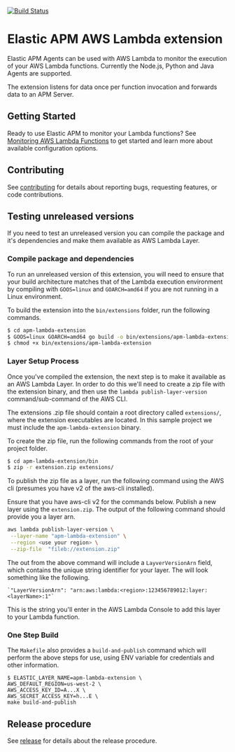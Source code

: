 [![Build Status](https://apm-ci.elastic.co/buildStatus/icon?job=library%2Fapm-aws-lambda-mbp%2Fmain)](https://apm-ci.elastic.co/job/library/job/apm-aws-lambda-mbp/job/main/)

# Elastic APM AWS Lambda extension

Elastic APM Agents can be used with AWS Lambda to monitor the execution of your AWS Lambda functions.
Currently the Node.js, Python and Java Agents are supported. 

The extension listens for data once per function invocation and forwards data to an APM Server.

## Getting Started
Ready to use Elastic APM to monitor your Lambda functions? 
See [Monitoring AWS Lambda Functions](https://www.elastic.co/guide/en/apm/guide/current/monitoring-aws-lambda.html) to get started and learn more about available configuration options. 

## Contributing

See [contributing](CONTRIBUTING.md) for details about reporting bugs, requesting features, or code contributions.

## Testing unreleased versions
If you need to test an unreleased version you can compile the package and it's dependencies and make them available as AWS Lambda Layer. 

### Compile package and dependencies

To run an unreleased version of this extension, you will need to ensure that your build architecture matches that of the Lambda execution environment by compiling with `GOOS=linux` and `GOARCH=amd64` if you are not running in a Linux environment.

To build the extension into the `bin/extensions` folder, run the following commands. 

```bash
$ cd apm-lambda-extension
$ GOOS=linux GOARCH=amd64 go build -o bin/extensions/apm-lambda-extension main.go
$ chmod +x bin/extensions/apm-lambda-extension
```

### Layer Setup Process

Once you've compiled the extension, the next step is to make it available as an AWS Lambda Layer.  In order to do this we'll need to create a zip file with the extension binary, and then use the `lambda publish-layer-version`  command/sub-command of the AWS CLI.

The extensions .zip file should contain a root directory called `extensions/`, where the extension executables are located. In this sample project we must include the `apm-lambda-extension` binary.

To create the zip file, run the following commands from the root of your project folder.

```bash
$ cd apm-lambda-extension/bin
$ zip -r extension.zip extensions/
```

To publish the zip file as a layer, run the following command using the AWS cli (presumes you have v2 of the aws-cli installed).

Ensure that you have aws-cli v2 for the commands below.
Publish a new layer using the `extension.zip`. The output of the following command should provide you a layer arn.

```bash
aws lambda publish-layer-version \
 --layer-name "apm-lambda-extension" \
 --region <use your region> \
 --zip-file  "fileb://extension.zip"
```

The out from the above command will include a `LayverVersionArn` field, which contains the unique string identifier for your layer.  The will look something like the following. 

    `"LayerVersionArn": "arn:aws:lambda:<region>:123456789012:layer:<layerName>:1"`

This is the string you'll enter in the AWS Lambda Console to add this layer to your Lambda function.

### One Step Build

The `Makefile` also provides a `build-and-publish` command which will perform the above steps for use, using ENV variable for credentials and other information.

    $ ELASTIC_LAYER_NAME=apm-lambda-extension \
    AWS_DEFAULT_REGION=us-west-2 \
    AWS_ACCESS_KEY_ID=A...X \
    AWS_SECRET_ACCESS_KEY=h...E \
    make build-and-publish

## Release procedure

See [release](RELEASE.md) for details about the release procedure. 